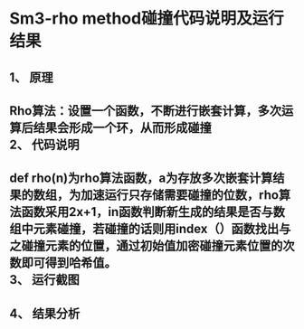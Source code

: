 Sm3-rho method碰撞代码说明及运行结果
=====
1、	原理
----
Rho算法：设置一个函数，不断进行嵌套计算，多次运算后结果会形成一个环，从而形成碰撞<br>
2、	代码说明
----
def rho(n)为rho算法函数，a为存放多次嵌套计算结果的数组，为加速运行只存储需要碰撞的位数，rho算法函数采用2x+1，in函数判断新生成的结果是否与数组中元素碰撞，若碰撞的话则用index（）函数找出与之碰撞元素的位置，通过初始值加密碰撞元素位置的次数即可得到哈希值。<br>
3、	运行截图
---
4、	结果分析
---

